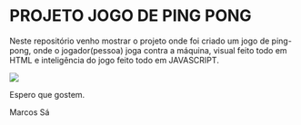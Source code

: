 # PROJETO JOGO DE PING PONG

Neste repositório venho mostrar o projeto onde foi criado um jogo de ping-pong, onde o jogador(pessoa) joga contra a máquina, visual feito todo em HTML e inteligência do jogo feito todo em JAVASCRIPT.



<img src="/imagens/Sem título.png">



Espero que gostem.

Marcos Sá

